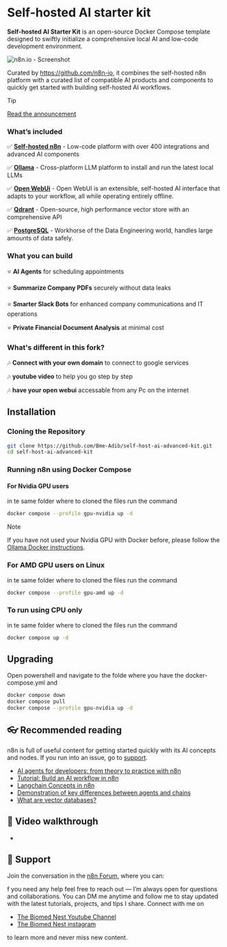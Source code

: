 # Self-hosted AI starter kit

**Self-hosted AI Starter Kit** is an open-source Docker Compose template designed to swiftly initialize a comprehensive local AI and low-code development environment.

![n8n.io - Screenshot](https://raw.githubusercontent.com/n8n-io/self-hosted-ai-starter-kit/main/assets/n8n-demo.gif)

Curated by <https://github.com/n8n-io>, it combines the self-hosted n8n
platform with a curated list of compatible AI products and components to
quickly get started with building self-hosted AI workflows.

> [!TIP]
> [Read the announcement](https://blog.n8n.io/self-hosted-ai/)

### What’s included

✅ [**Self-hosted n8n**](https://n8n.io/) - Low-code platform with over 400
integrations and advanced AI components

✅ [**Ollama**](https://ollama.com/) - Cross-platform LLM platform to install
and run the latest local LLMs

✅ [**Open WebUi**](https://openwebui.com/) - Open WebUI is an extensible, 
self-hosted AI interface that adapts to your workflow, all while operating entirely offline.

✅ [**Qdrant**](https://qdrant.tech/) - Open-source, high performance vector
store with an comprehensive API

✅ [**PostgreSQL**](https://www.postgresql.org/) -  Workhorse of the Data
Engineering world, handles large amounts of data safely.

### What you can build

⭐️ **AI Agents** for scheduling appointments

⭐️ **Summarize Company PDFs** securely without data leaks

⭐️ **Smarter Slack Bots** for enhanced company communications and IT operations

⭐️ **Private Financial Document Analysis** at minimal cost

### What's different in this fork?

🎶 **Connect with your own domain** to connect to google services

🎶 **youtube video** to help you go step by step

🎶 **have your open webui** accessable from any Pc on the internet

## Installation

### Cloning the Repository

```bash
git clone https://github.com/Bme-Adib/self-host-ai-advanced-kit.git
cd self-host-ai-advanced-kit
```

### Running n8n using Docker Compose

#### For Nvidia GPU users
in te same folder where to cloned the files
run the command

```bash
docker compose --profile gpu-nvidia up -d
```

> [!NOTE]
> If you have not used your Nvidia GPU with Docker before, please follow the
> [Ollama Docker instructions](https://github.com/ollama/ollama/blob/main/docs/docker.md).

### For AMD GPU users on Linux
in te same folder where to cloned the files
run the command

```bash
docker compose --profile gpu-amd up -d
```

### To run using CPU only
in te same folder where to cloned the files
run the command

```bash
docker compose up -d
```

## Upgrading

Open powershell and navigate to the folde where you have the docker-compose.yml and 

```bash
docker compose down
docker compose pull
docker compose --profile gpu-nvidia up -d
```


## 👓 Recommended reading

n8n is full of useful content for getting started quickly with its AI concepts
and nodes. If you run into an issue, go to [support](#support).

- [AI agents for developers: from theory to practice with n8n](https://blog.n8n.io/ai-agents/)
- [Tutorial: Build an AI workflow in n8n](https://docs.n8n.io/advanced-ai/intro-tutorial/)
- [Langchain Concepts in n8n](https://docs.n8n.io/advanced-ai/langchain/langchain-n8n/)
- [Demonstration of key differences between agents and chains](https://docs.n8n.io/advanced-ai/examples/agent-chain-comparison/)
- [What are vector databases?](https://docs.n8n.io/advanced-ai/examples/understand-vector-databases/)

## 🎥 Video walkthrough

- 

## 💬 Support

Join the conversation in the [n8n Forum](https://community.n8n.io/), where you
can:

f you need any help feel free to reach out — I’m always open for questions and collaborations. You can DM me anytime and follow me to stay updated
with the latest tutorials, projects, and tips I share. Connect with me on 
- [The Biomed Nest Youtube Channel](https://www.youtube.com/@thebiomednest)
- [The Biomed Nest instagram](https://www.instagram.com/thebiomednest)

to learn more and never miss new content.
